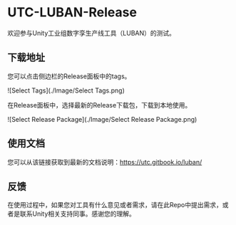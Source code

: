 # UTC-LUBAN-Release
欢迎参与Unity工业组数字孪生产线工具（LUBAN）的测试。
## 下载地址
您可以点击侧边栏的Release面板中的tags。

![Select Tags](./Image/Select Tags.png)

在Release面板中，选择最新的Release下载包，下载到本地使用。

![Select Release Package](./Image/Select Release Package.png)

## 使用文档
您可以从该链接获取到最新的文档说明：https://utc.gitbook.io/luban/
## 反馈
在使用过程中，如果您对工具有什么意见或者需求，请在此Repo中提出需求，或者是联系Unity相关支持同事。感谢您的理解。
